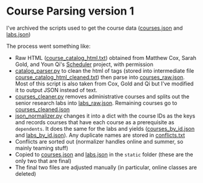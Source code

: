 # Course Parsing version 1

I've archived the scripts used to get the course data ([courses.json](../static/data/courses.json) and [labs.json](../static/data/labs.json))

The process went something like:

- Raw HTML ([course_catalog_html.txt](course_catalog_html.txt)) obtained from Matthew Cox, Sarah Gold, and Youn Qi's [Scheduler](https://github.com/matthewjcox/scheduler/) project, with permission
- [catalog_parser.py](catalog_parser.py) to clean the html of tags (stored into intermediate file [course_catalog_html_cleaned.txt](course_catalog_html_cleaned.txt)) then parse into [courses_raw.json](courses_raw.json). Most of this script is also taken from Cox, Gold and Qi but I've modified it to output JSON instead of text.
- [courses_cleaner.py](courses_cleaner.py) removes administrative courses and splits out the senior research labs into [labs_raw.json](labs_raw.json). Remaining courses go to [courses_cleaned.json](courses_cleaned.json)
- [json_normalizer.py](json_normalizer.py) changes it into a dict with the course IDs as the keys and records courses that have each course as a prerequisite as `dependents`. It does the same for the labs and yields ([courses_by_id.json](courses_by_id.json) and [labs_by_id.json](labs_by_id.json)). Any duplicate names are stored in [conflicts.txt](conflicts.txt)
- Conflicts are sorted out (normalizer handles online and summer, so mainly teaming stuff)
- Copied to [courses.json](../static/data/courses.json) and [labs.json](../static/data/labs.json) in the `static` folder (these are the only two that are final)
- The final two files are adjusted manually (in particular, online classes are deleted)
